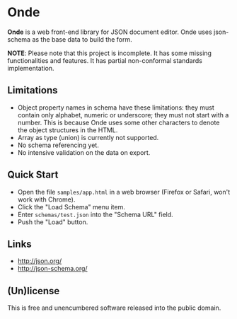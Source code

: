 Onde
====

**Onde** is a web front-end library for JSON document editor. Onde uses 
json-schema as the base data to build the form.

**NOTE**: Please note that this project is incomplete. It has some missing 
functionalities and features. It has partial non-conformal standards implementation.


Limitations
-----------

* Object property names in schema have these limitations: 
  they must contain only alphabet, numeric or underscore; they must not start 
  with a number. This is because Onde uses some other characters to denote the 
  object structures in the HTML.
* Array as type (union) is currently not supported.
* No schema referencing yet.
* No intensive validation on the data on export.


Quick Start
-----------

- Open the file `samples/app.html` in a web browser (Firefox or Safari, won't work with Chrome).
- Click the "Load Schema" menu item.
- Enter `schemas/test.json` into the "Schema URL" field.
- Push the "Load" button.


Links
-----

- http://json.org/
- http://json-schema.org/


(Un)license
-----------

This is free and unencumbered software released into the public domain.

